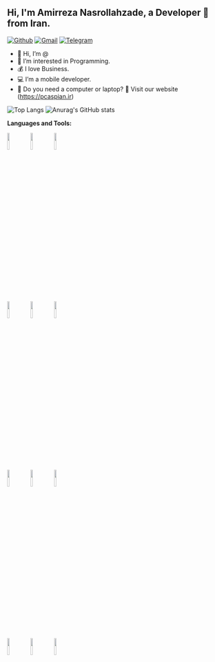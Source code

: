 <!-- Your title -->
## Hi, I'm Amirreza Nasrollahzade, a Developer 🚀 from Iran.


<!-- Your badges
You can use the website to generate badges: https://shields.io/
-->

[![Github](https://img.shields.io/badge/-Github-000?style=flat&logo=Github&logoColor=white)]([https://github.com/onimur](https://github.com/AmirrezaNasrollahzade))
[![Gmail](https://img.shields.io/badge/-Gmail-c14438?style=flat&logo=Gmail&logoColor=white)](amirreza.azarmjo23@gmail.com)
[![Telegram](https://img.shields.io/badge/-Telegram-0078D4?style=flat&logo=Telegramk&logoColor=white)](https://t.me/Call_me_Amirreza)


- 👋 Hi, I’m @
- 👀 I’m interested in Programming.
- 💰 I love Business.
- 💻 I’m a mobile developer.
- 🌱 Do you need a computer or laptop?   🎉 Visit our website (https://pcaspian.ir)


![Top Langs](https://github-readme-stats.vercel.app/api/top-langs/?username=AmirrezaNasrollahzade&hide_progress=true&layout=pie&theme=transparent)     ![Anurag's GitHub stats](https://github-readme-stats.vercel.app/api?username=AmirrezaNasrollahzade&show_icons=true&bg_color=00000000&rank_icon=github)  


**Languages and Tools:** 

<!-- Your github readme stats
You can use this api: https://github.com/anuraghazra/github-readme-stats
-->
<p>
  <!-- Your languages and tools. Be careful with the alignment. 
  You can use this sites to get logos: https://www.vectorlogo.zone or https://simpleicons.org/
  -->
  <code><img width="10%" src="https://www.vectorlogo.zone/logos/flutterio/flutterio-ar21.svg"></code>
  <code><img width="10%" src="https://www.vectorlogo.zone/logos/kotlinlang/kotlinlang-ar21.svg"></code>
  <code><img width="10%" src="https://www.vectorlogo.zone/logos/android/android-ar21.svg"></code>
  <br />
  <code><img width="10%" src="https://www.vectorlogo.zone/logos/gradle/gradle-ar21.svg"></code>
  <code><img width="10%" src="https://www.vectorlogo.zone/logos/java/java-ar21.svg"></code>
  <code><img width="10%" src="https://www.vectorlogo.zone/logos/json/json-ar21.svg"></code>
  <br />
  <code><img width="10%" src="https://www.vectorlogo.zone/logos/mysql/mysql-ar21.svg"></code>
  <code><img width="10%" src="https://www.vectorlogo.zone/logos/sqlite/sqlite-ar21.svg"></code>
  <code><img width="10%" src="https://www.vectorlogo.zone/logos/firebase/firebase-ar21.svg"></code>
  <br />
  <code><img width="10%" src="https://www.vectorlogo.zone/logos/git-scm/git-scm-ar21.svg"></code>
  <code><img width="10%" src="https://www.vectorlogo.zone/logos/yaml/yaml-ar21.svg"></code>
  <code><img width="10%" src="https://www.vectorlogo.zone/logos/gnu_bash/gnu_bash-ar21.svg"></code>
</p>

<!-- Your hits or visitors
site: http://hits.dwyl.com or https://visitor-badge.glitch.me
Both apis are in trouble due to the number of requests, if you know any other to register visitors, great
-->

<!-- <p align="center"><img src="https://i.giphy.com/RThN0hOS2GO4M.gif" /></p> -->

<!---
AmirrezaNasrollahzade/AmirrezaNasrollahzade is a ✨ particular ✨ repository because its `README.md` (this file) appears on your GitHub profile.
You can click the Preview link to take a look at your changes.
--->
